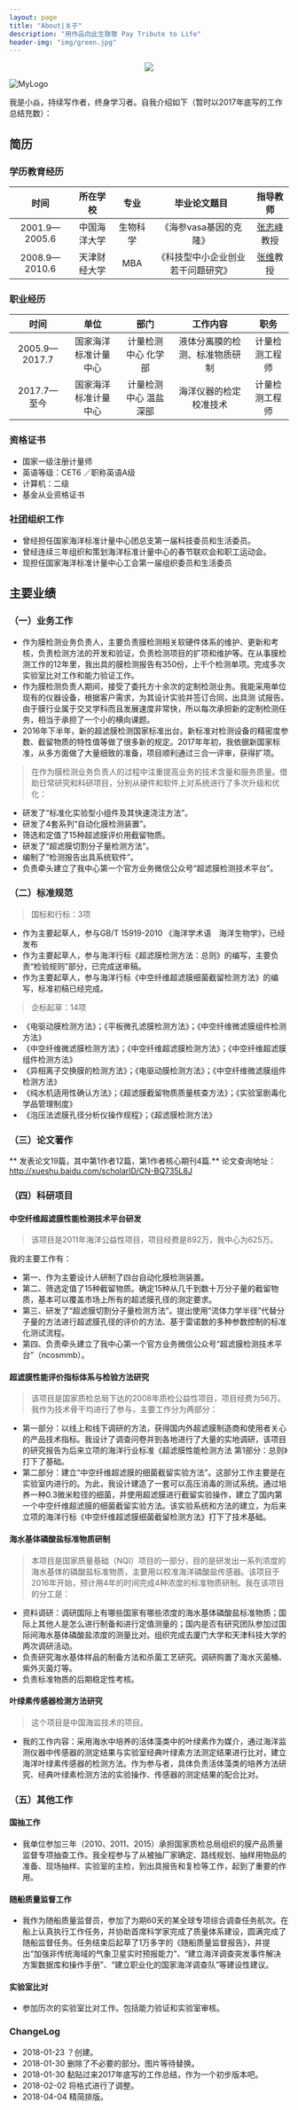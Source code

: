 ```yaml
---
layout: page
title: "About|关于"
description: "用作品向此生致敬 Pay Tribute to Life"
header-img: "img/green.jpg"
---
```



<center>
    <p><img src="http://openmindclub.qiniudn.com/omt/WhiteAvatar.jpg" align="center"></p>
</center>


![MyLogo](http://upload-images.jianshu.io/upload_images/3785456-9a028c21d4cbe1a2.png?imageMogr2/auto-orient/strip%7CimageView2/2/w/1240)


我是小焱，持续写作者，终身学习者。自我介绍如下（暂时以2017年底写的工作总结充数）：

## 简历

### 学历教育经历

| 时间 | 所在学校 | 专业 | 毕业论文题目 | 指导教师 |
|:----------:|:-------------:|:-------:|:-------:|:-------:|
|2001.9—2005.6| 中国海洋大学| 生物科学| 《海参vasa基因的克隆》|[张志峰](http://baike.baidu.com/link?url=I6ikBwL6-kYNBPkxPrtJcdL1Tz2l6MosxMtVsQR16xmux66LkrfNTqjJIcfjnQxMayfLnR929kUEquuWRHK5p9kqNIYgAD6SYRDq6KbZQ9G7dEnQ9GMHHtLWFpwzAOI2)教授|
|2008.9—2010.6| 天津财经大学| MBA| 《科技型中小企业创业若干问题研究》|[张维](http://baike.baidu.com/item/张维/6647047?fr=aladdin)教授|

### 职业经历

| 时间 | 单位 | 部门 | 工作内容 | 职务 |
|:----------:|:-------------:|:-------:|:-------:|:-------:|
| 2005.9—2017.7| 国家海洋标准计量中心| 计量检测中心 化学部| 液体分离膜的检测、标准物质研制| 计量检测工程师|
| 2017.7—至今| 国家海洋标准计量中心| 计量检测中心 温盐深部| 海洋仪器的检定校准技术| 计量检测工程师|

### 资格证书

- 国家一级注册计量师
- 英语等级：CET6 ／职称英语A级
- 计算机：二级
- 基金从业资格证书

### 社团组织工作

- 曾经担任国家海洋标准计量中心团总支第一届科技委员和生活委员。
- 曾经连续三年组织和策划海洋标准计量中心的春节联欢会和职工运动会。
- 现担任国家海洋标准计量中心工会第一届组织委员和生活委员

## 主要业绩

### （一）业务工作

- 作为膜检测业务负责人，主要负责膜检测相关软硬件体系的维护、更新和考核，负责检测方法的开发和验证，负责检测项目的扩项和维护等。在从事膜检测工作的12年里，我出具的膜检测报告有350份，上千个检测单项。完成多次实验室比对工作和能力验证工作。
- 作为膜检测负责人期间，接受了委托方十余次的定制检测业务。我能采用单位现有的仪器设备，根据客户需求，为其设计实验并签订合同，出具测
试报告。由于膜行业属于交叉学科而且发展速度非常快，所以每次承担新的定制检测任务，相当于承担了一个小的横向课题。
- 2016年下半年，新的超滤膜检测国家标准出台。新标准对检测设备的精密度参数、截留物质的特性值等做了很多新的规定。2017年年初，我依据新国家标准，从多方面做了大量细致的准备，项目顺利通过三合一评审，获得扩项。

> 在作为膜检测业务负责人的过程中注重提高业务的技术含量和服务质量。借助日常研究和科研项目，分别从硬件和软件上对系统进行了多次升级和优化：

- 研发了“标准化实验型小组件及其快速浇注方法”。
- 研发了4套系列“自动化膜检测装置”。
- 筛选和定值了15种超滤膜评价用截留物质。
- 研发了“超滤膜切割分子量检测方法”。
- 编制了“检测报告出具系统软件”。
- 负责牵头建立了我中心第一个官方业务微信公众号“超滤膜检测技术平台”。

### （二）标准规范
> 国标和行标：3项

- 作为主要起草人，参与GB/T 15919-2010 《海洋学术语　海洋生物学》，已经发布
- 作为主要起草人，参与海洋行标《超滤膜检测方法：总则》的编写，主要负责“检验规则”部分，已完成送审稿。
- 作为主要起草人，参与海洋行标《中空纤维超滤膜细菌截留检测方法》的编写，标准初稿已经完成。
>企标起草：14项

- 《电驱动膜检测方法》；《平板微孔滤膜检测方法》；《中空纤维微滤膜组件检测方法》
- 《中空纤维微滤膜检测方法》；《中空纤维超滤膜检测方法》；《中空纤维超滤膜组件检测方法》
- 《异相离子交换膜的检测方法》；《电驱动膜检测方法》；《中空纤维微滤膜组件检测方法》
- 《纯水机适用性确认方法》；《超滤膜截留物质质量核查方法》；《实验室剧毒化学品管理制度》
- 《泡压法滤膜孔径分析仪操作规程》；《超滤膜检测方法》

### （三）论文著作
  ** 发表论文19篇，其中第1作者12篇，第1作者核心期刊4篇.**
论文查询地址：http://xueshu.baidu.com/scholarID/CN-BQ735L8J

### （四）科研项目

#### 中空纤维超滤膜性能检测技术平台研发

> 该项目是2011年海洋公益性项目，项目经费是892万，我中心为625万。

我的主要工作有：
- 第一、作为主要设计人研制了四台自动化膜检测装置。
- 第二、筛选定值了15种截留物质。确定15种从几千到数十万分子量的截留物质，基本可以覆盖市场上所有的超滤膜孔径的测定要求。
- 第三、研发了“超滤膜切割分子量检测方法”。提出使用“流体力学半径”代替分子量的方法进行超滤膜孔径的评价的方法、基于雷诺数的多种参数控制的标准化测试流程。
- 第四、负责牵头建立了我中心第一个官方业务微信公众号“超滤膜检测技术平台”（ncosmmb）。

#### 超滤膜性能评价指标体系与检验方法研究

>该项目是国家质检总局下达的2008年质检公益性项目，项目经费为56万。我作为技术骨干均进行了参与，主要工作分为两部分：

- 第一部分：以线上和线下调研的方法，获得国内外超滤膜制造商和使用者关心的产品技术指标。我设计了调查问卷并到各地进行了大量的实地调研，该项目的研究报告为后来立项的海洋行业标准《超滤膜性能检测方法 第1部分：总则》打下了基础。
- 第二部分：建立“中空纤维超滤膜的细菌截留实验方法”。这部分工作主要是在实验室内进行的。为此，我设计建造了一套可以高压消毒的测试系统。通过培养一种0.3微米粒径的细菌，并使用超滤膜进行截留实验操作，建立了国内第一个中空纤维超滤膜的细菌截留实验方法。该实验系统和方法的建立，为后来立项的海洋行标《中空纤维超滤膜细菌截留检测方法》打下了技术基础。

#### 海水基体磷酸盐标准物质研制
> 本项目是国家质量基础（NQI）项目的一部分，目的是研发出一系列浓度的海水基体的磷酸盐标准物质，主要用以校准海洋磷酸盐传感器。该项目于2016年开始，预计用4年的时间完成4种浓度的标准物质研制。我在该项目的分工是：

- 资料调研：调研国际上有哪些国家有哪些浓度的海水基体磷酸盐标准物质；国际上其他人是怎么进行制备和进行定值测量的；国内是否有研究团队参加过国际间海水基体磷酸盐浓度的测量比对。组织完成去厦门大学和天津科技大学的两次调研活动。
- 负责研究海水基体样品的制备方法和杀菌工艺研究。调研购置了海水灭菌桶、紫外灭菌灯等。
- 负责标准物质的后期稳定性考核。

#### 叶绿素传感器检测方法研究
>这个项目是中国海监技术的项目。

- 我的工作内容：采用海水中培养的活体藻类中的叶绿素作为媒介，通过海洋监测仪器中传感器的测定结果与实验室经典叶绿素方法测定结果进行比对，建立海洋叶绿素传感器的检测方法。作为参与者，具体负责活体藻类的培养方法研究、经典叶绿素检测方法的实验操作、传感器的测定结果的配合比对。

### （五）其他工作
#### 国抽工作
- 我单位参加三年（2010、2011、2015）承担国家质检总局组织的膜产品质量监督专项抽查工作。我全程参与了从被抽厂家确定、路线规划、抽样用物品的准备、现场抽样、实验室的主检，到出具报告和复检等工作，起到了重要的作用。
#### 随船质量监督工作
- 我作为随船质量监督员，参加了为期60天的某全球专项综合调查任务航次。在船上认真执行工作任务，并协助首席科学家完成了质量体系建设，圆满完成了随船监督任务。任务结束后起草了1万多字的《随船质量监督报告》，并提出“加强非传统海域的气象卫星实时预报能力”、“建立海洋调查突发事件解决方案数据库和操作手册”、“建立职业化的国家海洋调查队”等建设性建议。
#### 实验室比对
- 参加历次的实验室比对工作。包括能力验证和实验室审核。



### ChangeLog

- 2018-01-23 ？创建。
- 2018-01-30 删除了不必要的部分。图片等待替换。
- 2018-01-30 黏贴过来2017年底写的工作总结，作为一个初步版本吧。
- 2018-02-02 将格式进行了调整。
- 2018-04-04 精简排版。
